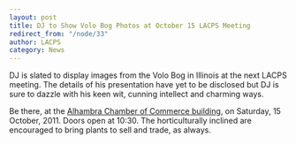 ```yaml
---
layout: post
title: DJ to Show Volo Bog Photos at October 15 LACPS Meeting
redirect_from: "/node/33"
author: LACPS
category: News
---
```


<div class="field field-name-body field-type-text-with-summary field-label-hidden"><div class="field-items"><div class="field-item even"><p>DJ is slated to display images from the Volo Bog in Illinois at the next LACPS meeting. The details of his presentation have yet to be disclosed but DJ is sure to dazzle with his keen wit, cunning intellect and charming ways.</p>
<p>Be there, at the <a href="/where-to-go" title="Where to Go">Alhambra Chamber of Commerce building</a>, on Saturday, 15 October, 2011. Doors open at 10:30. The horticulturally inclined are encouraged to bring plants to sell and trade, as always. </p>
</div></div></div>
